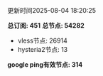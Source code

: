 更新时间2025-08-04 18:20:25

**总订阅: 451**
**总节点: 54282**
- vless节点: 26914
- hysteria2节点: 13

**google ping有效节点: 314**
